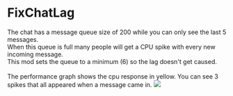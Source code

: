 # FixChatLag

The chat has a message queue size of 200 while you can only see the last 5 messages.<br>
When this queue is full many people will get a CPU spike with every new incoming message.<br>
This mod sets the queue to a minimum (6) so the lag doesn't get caused.<br><br>
The performance graph shows the cpu response in yellow. You can see 3 spikes that all appeared when a message came in.
<img src="https://i.imgur.com/IfWKdP9.jpg"/>
